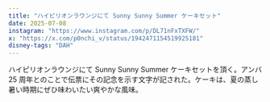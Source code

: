 ```yaml
---
title: "ハイピリオンラウンジにて Sunny Sunny Summer ケーキセット"
date: 2025-07-08
instagram: "https://www.instagram.com/p/DL71nFxTXFW/"
x: "https://x.com/p0nchi_v/status/1942471154519925181"
disney-tags: "DAH"
---
```


ハイピリオンラウンジにて Sunny Sunny Summer ケーキセットを頂く。アンバ 25 周年とのことで伝票にその記念を示す文字が記された。ケーキは、夏の蒸し暑い時期にぜひ味わいたい爽やかな風味。